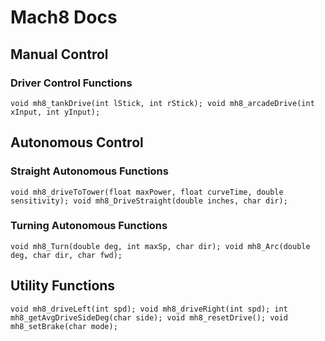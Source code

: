 # Mach8 Docs

## Manual Control
### Driver Control Functions
``void mh8_tankDrive(int lStick, int rStick);
  void mh8_arcadeDrive(int xInput, int yInput);``

## Autonomous Control
### Straight Autonomous Functions
``void mh8_driveToTower(float maxPower, float curveTime, double sensitivity);
  void mh8_DriveStraight(double inches, char dir);``

### Turning Autonomous Functions
``void mh8_Turn(double deg, int maxSp, char dir);
  void mh8_Arc(double deg, char dir, char fwd);``

## Utility Functions
``void mh8_driveLeft(int spd);
   void mh8_driveRight(int spd);
   int mh8_getAvgDriveSideDeg(char side);
   void mh8_resetDrive();
   void mh8_setBrake(char mode);``
